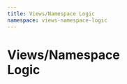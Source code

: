 ```yaml
---
title: Views/Namespace Logic 
namespace: views-namespace-logic 
---
```


<div class="feature">
  <h1>Views/Namespace <br>Logic</h1>
</div>
